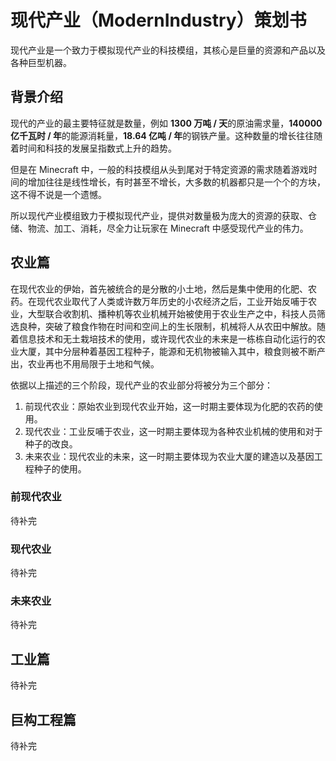 # 现代产业（ModernIndustry）策划书

现代产业是一个致力于模拟现代产业的科技模组，其核心是巨量的资源和产品以及各种巨型机器。

## 背景介绍

现代的产业的最主要特征就是数量，例如 **1300 万吨 / 天**的原油需求量，**140000 亿千瓦时 / 年**的能源消耗量，**18.64 亿吨 / 年**的钢铁产量。这种数量的增长往往随着时间和科技的发展呈指数式上升的趋势。

但是在 Minecraft 中，一般的科技模组从头到尾对于特定资源的需求随着游戏时间的增加往往是线性增长，有时甚至不增长，大多数的机器都只是一个个的方块，这不得不说是一个遗憾。

所以现代产业模组致力于模拟现代产业，提供对数量极为庞大的资源的获取、仓储、物流、加工、消耗，尽全力让玩家在 Minecraft 中感受现代产业的伟力。

## 农业篇
在现代农业的伊始，首先被统合的是分散的小土地，然后是集中使用的化肥、农药。在现代农业取代了人类或许数万年历史的小农经济之后，工业开始反哺于农业，大型联合收割机、播种机等农业机械开始被使用于农业生产之中，科技人员筛选良种，突破了粮食作物在时间和空间上的生长限制，机械将人从农田中解放。随着信息技术和无土栽培技术的使用，或许现代农业的未来是一栋栋自动化运行的农业大厦，其中分层种着基因工程种子，能源和无机物被输入其中，粮食则被不断产出，农业再也不用局限于土地和气候。

依据以上描述的三个阶段，现代产业的农业部分将被分为三个部分：
1. 前现代农业：原始农业到现代农业开始，这一时期主要体现为化肥的农药的使用。
2. 现代农业：工业反哺于农业，这一时期主要体现为各种农业机械的使用和对于种子的改良。
3. 未来农业：现代农业的未来，这一时期主要体现为农业大厦的建造以及基因工程种子的使用。

### 前现代农业
待补完

### 现代农业
待补完

### 未来农业
待补完

## 工业篇
待补完

## 巨构工程篇
待补完
